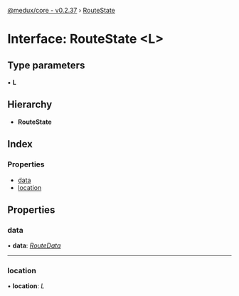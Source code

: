 [@medux/core - v0.2.37](../README.md) › [RouteState](routestate.md)

# Interface: RouteState <**L**>

## Type parameters

▪ **L**

## Hierarchy

* **RouteState**

## Index

### Properties

* [data](routestate.md#data)
* [location](routestate.md#location)

## Properties

###  data

• **data**: *[RouteData](routedata.md)*

___

###  location

• **location**: *L*
